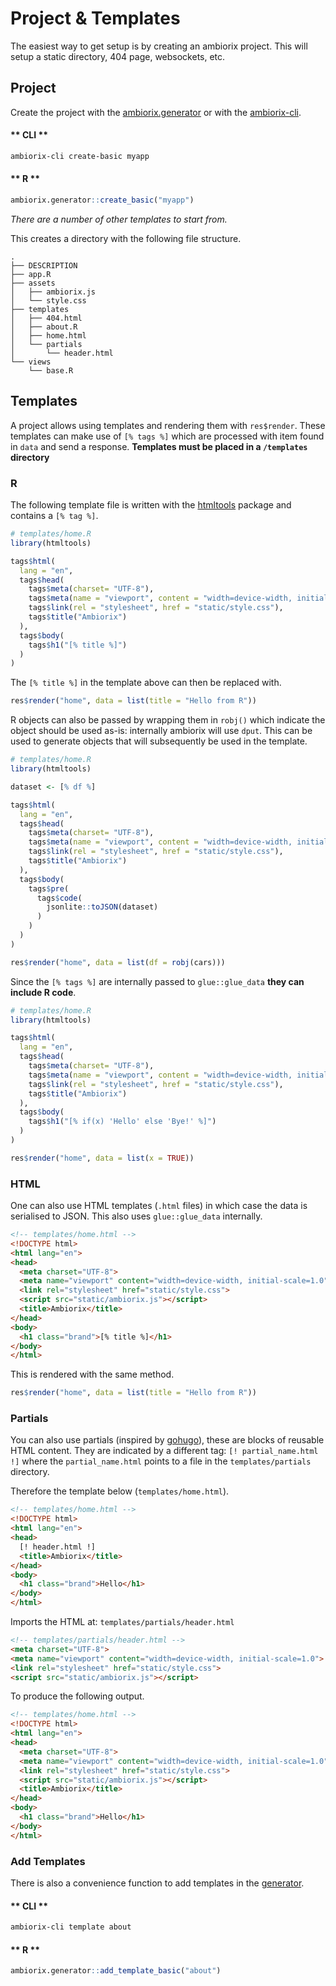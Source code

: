 # Project & Templates

The easiest way to get setup is by creating an ambiorix project. This will setup a static directory, 404 page, websockets, etc.

## Project 

Create the project with the [ambiorix.generator](https://github.com/JohnCoene/ambiorix.generator) or with the [ambiorix-cli](https://github.com/JohnCoene/ambiorix-cli).

<!-- tabs:start -->

#### ** CLI **

```bash
ambiorix-cli create-basic myapp
```

#### ** R **

```r
ambiorix.generator::create_basic("myapp")
```

<!-- tabs:end -->

_There are a number of other templates to start from._

This creates a directory with the following file structure.

```
.
├── DESCRIPTION
├── app.R
├── assets
│   ├── ambiorix.js
│   └── style.css
├── templates
│   ├── 404.html
│   ├── about.R
│   ├── home.html
│   └── partials
│       └── header.html
└── views
    └── base.R
```

## Templates

A project allows using templates and rendering them with `res$render`. These templates can make use of `[% tags %]` which are processed with item found in `data` and send a response. __Templates must be placed in a `/templates` directory__

### R

The following template file is written with the [htmltools](https://CRAN.R-project.org/package=htmltools) package and contains a `[% tag %]`.

```r
# templates/home.R
library(htmltools)

tags$html(
  lang = "en",
  tags$head(
    tags$meta(charset= "UTF-8"),
    tags$meta(name = "viewport", content = "width=device-width, initial-scale=1.0"),
    tags$link(rel = "stylesheet", href = "static/style.css"),
    tags$title("Ambiorix")
  ),
  tags$body(
    tags$h1("[% title %]")
  )
)
```

The `[% title %]` in the template above can then be replaced with.

```r
res$render("home", data = list(title = "Hello from R"))
```

R objects can also be passed by wrapping them in `robj()` which indicate the object should be used as-is: internally ambiorix will use `dput`. This can be used to generate objects that will subsequently be used in the template.

```r
# templates/home.R
library(htmltools)

dataset <- [% df %]

tags$html(
  lang = "en",
  tags$head(
    tags$meta(charset= "UTF-8"),
    tags$meta(name = "viewport", content = "width=device-width, initial-scale=1.0"),
    tags$link(rel = "stylesheet", href = "static/style.css"),
    tags$title("Ambiorix")
  ),
  tags$body(
    tags$pre(
      tags$code(
        jsonlite::toJSON(dataset)
      )
    )
  )
)
```

```r
res$render("home", data = list(df = robj(cars)))
```

Since the `[% tags %]` are internally passed to `glue::glue_data` __they can include R code__.

```r
# templates/home.R
library(htmltools)

tags$html(
  lang = "en",
  tags$head(
    tags$meta(charset= "UTF-8"),
    tags$meta(name = "viewport", content = "width=device-width, initial-scale=1.0"),
    tags$link(rel = "stylesheet", href = "static/style.css"),
    tags$title("Ambiorix")
  ),
  tags$body(
    tags$h1("[% if(x) 'Hello' else 'Bye!' %]")
  )
)
```

```r
res$render("home", data = list(x = TRUE))
```

### HTML

One can also use HTML templates (`.html` files) in which case the data is serialised to JSON. This also uses `glue::glue_data` internally.

```html
<!-- templates/home.html -->
<!DOCTYPE html>
<html lang="en">
<head>
  <meta charset="UTF-8">
  <meta name="viewport" content="width=device-width, initial-scale=1.0">
  <link rel="stylesheet" href="static/style.css">
  <script src="static/ambiorix.js"></script>
  <title>Ambiorix</title>
</head>
<body>
  <h1 class="brand">[% title %]</h1>
</body>
</html>
```

This is rendered with the same method.

```r
res$render("home", data = list(title = "Hello from R"))
```

### Partials

You can also use partials (inspired by [gohugo](https://gohugo.io)), these are blocks of reusable HTML content. They are indicated by a different tag: `[! partial_name.html !]` where the `partial_name.html` points to a file in the `templates/partials` directory.

Therefore the template below (`templates/home.html`).

```html
<!-- templates/home.html -->
<!DOCTYPE html>
<html lang="en">
<head>
  [! header.html !]
  <title>Ambiorix</title>
</head>
<body>
  <h1 class="brand">Hello</h1>
</body>
</html>
```

Imports the HTML at: `templates/partials/header.html `

```html
<!-- templates/partials/header.html -->
<meta charset="UTF-8">
<meta name="viewport" content="width=device-width, initial-scale=1.0">
<link rel="stylesheet" href="static/style.css">
<script src="static/ambiorix.js"></script>
```

To produce the following output.

```html
<!-- templates/home.html -->
<!DOCTYPE html>
<html lang="en">
<head>
  <meta charset="UTF-8">
  <meta name="viewport" content="width=device-width, initial-scale=1.0">
  <link rel="stylesheet" href="static/style.css">
  <script src="static/ambiorix.js"></script>
  <title>Ambiorix</title>
</head>
<body>
  <h1 class="brand">Hello</h1>
</body>
</html>
```

### Add Templates

There is also a convenience function to add templates in the [generator](https://github.com/JohnCoene/ambiorix.generator).

<!-- tabs:start -->

#### ** CLI **

```bash
ambiorix-cli template about
```

#### ** R **

```r
ambiorix.generator::add_template_basic("about")
```

<!-- tabs:end -->
